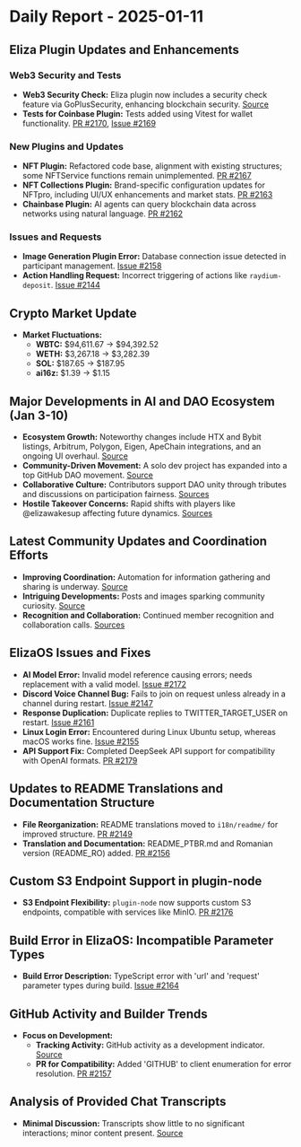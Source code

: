# Daily Report - 2025-01-11

## Eliza Plugin Updates and Enhancements

### Web3 Security and Tests
- **Web3 Security Check:** Eliza plugin now includes a security check feature via GoPlusSecurity, enhancing blockchain security. [Source](https://twitter.com/ai16zdao/status/1877884696056537228)
- **Tests for Coinbase Plugin:** Tests added using Vitest for wallet functionality. [PR #2170](https://github.com/elizaOS/eliza/pull/2170), [Issue #2169](https://github.com/elizaOS/eliza/issues/2169)

### New Plugins and Updates
- **NFT Plugin:** Refactored code base, alignment with existing structures; some NFTService functions remain unimplemented. [PR #2167](https://github.com/elizaOS/eliza/pull/2167)
- **NFT Collections Plugin:** Brand-specific configuration updates for NFTpro, including UI/UX enhancements and market stats. [PR #2163](https://github.com/elizaOS/eliza/pull/2163)
- **Chainbase Plugin:** AI agents can query blockchain data across networks using natural language. [PR #2162](https://github.com/elizaOS/eliza/pull/2162)

### Issues and Requests
- **Image Generation Plugin Error:** Database connection issue detected in participant management. [Issue #2158](https://github.com/elizaOS/eliza/issues/2158)
- **Action Handling Request:** Incorrect triggering of actions like `raydium-deposit`. [Issue #2144](https://github.com/elizaOS/eliza/issues/2144)

## Crypto Market Update

- **Market Fluctuations:**
  - **WBTC:** $94,611.67 → $94,392.52
  - **WETH:** $3,267.18 → $3,282.39
  - **SOL:** $187.65 → $187.95
  - **ai16z:** $1.39 → $1.15

## Major Developments in AI and DAO Ecosystem (Jan 3-10)

- **Ecosystem Growth:** Noteworthy changes include HTX and Bybit listings, Arbitrum, Polygon, Eigen, ApeChain integrations, and an ongoing UI overhaul. [Source](https://twitter.com/ai16zdao/status/1877959331892666623)
- **Community-Driven Movement:** A solo dev project has expanded into a top GitHub DAO movement. [Source](https://twitter.com/dankvr/status/1878153474723983705)
- **Collaborative Culture:** Contributors support DAO unity through tributes and discussions on participation fairness. [Sources](https://twitter.com/dankvr/status/1878138689764602216)
- **Hostile Takeover Concerns:** Rapid shifts with players like @elizawakesup affecting future dynamics. [Sources](https://twitter.com/0xwitchy/status/1878008735064301825)

## Latest Community Updates and Coordination Efforts

- **Improving Coordination:** Automation for information gathering and sharing is underway. [Source](https://twitter.com/dankvr/status/1877971912367694200)
- **Intriguing Developments:** Posts and images sparking community curiosity. [Source](https://twitter.com/0xwitchy/status/1878065292179562884)
- **Recognition and Collaboration:** Continued member recognition and collaboration calls. [Sources](https://twitter.com/ai16zdao/status/1878113788412440662)

## ElizaOS Issues and Fixes

- **AI Model Error:** Invalid model reference causing errors; needs replacement with a valid model. [Issue #2172](https://github.com/elizaOS/eliza/issues/2172)
- **Discord Voice Channel Bug:** Fails to join on request unless already in a channel during restart. [Issue #2147](https://github.com/elizaOS/eliza/issues/2147)
- **Response Duplication:** Duplicate replies to TWITTER_TARGET_USER on restart. [Issue #2161](https://github.com/elizaOS/eliza/issues/2161)
- **Linux Login Error:** Encountered during Linux Ubuntu setup, whereas macOS works fine. [Issue #2155](https://github.com/elizaOS/eliza/issues/2155)
- **API Support Fix:** Completed DeepSeek API support for compatibility with OpenAI formats. [PR #2179](https://github.com/elizaOS/eliza/pull/2179)

## Updates to README Translations and Documentation Structure

- **File Reorganization:** README translations moved to `i18n/readme/` for improved structure. [PR #2149](https://github.com/elizaOS/eliza/pull/2149)
- **Translation and Documentation:** README_PTBR.md and Romanian version (README_RO) added. [PR #2156](https://github.com/elizaOS/eliza/pull/2156)

## Custom S3 Endpoint Support in plugin-node

- **S3 Endpoint Flexibility:** `plugin-node` now supports custom S3 endpoints, compatible with services like MinIO. [PR #2176](https://github.com/elizaOS/eliza/pull/2176)

## Build Error in ElizaOS: Incompatible Parameter Types

- **Build Error Description:** TypeScript error with 'url' and 'request' parameter types during build. [Issue #2164](https://github.com/elizaOS/eliza/issues/2164)

## GitHub Activity and Builder Trends

- **Focus on Development:**
  - **Tracking Activity:** GitHub activity as a development indicator. [Source](https://twitter.com/0xwitchy/status/1878006075909411278)
  - **PR for Compatibility:** Added 'GITHUB' to client enumeration for error resolution. [PR #2157](https://github.com/elizaOS/eliza/pull/2157)

## Analysis of Provided Chat Transcripts

- **Minimal Discussion:** Transcripts show little to no significant interactions; minor content present. [Source](https://discord.com/channels/1253563208833433701/1326603270893867064)
